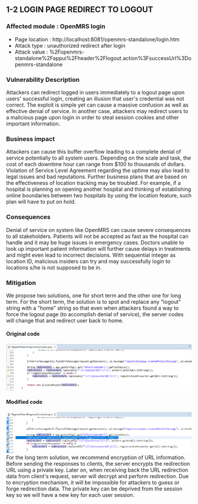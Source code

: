 ## 1-2 LOGIN PAGE REDIRECT TO LOGOUT 

### Affected module : OpenMRS login
+ Page location : http://localhost:8081/openmrs-standalone/login.htm
+ Attack type : unauthorized redirect after login
+ Attack value : %2Fopenmrs-standalone%2Fappui%2Fheader%2Flogout.action%3FsuccessUrl%3Dopenmrs-standalone

### Vulnerability Description
Attackers can redirect logged in users immediately to a logout page upon users' successful login, creating an illusion that user's credential was not correct. The exploit is simple yet can cause a massive confusion as well as effective denial of service. In another case, attackers may redirect users to a malicious page upon login in order to steal session cookies and other important information.


### Business impact
Attackers can cause this buffer overflow leading to a complete denial of service potentially to all system users. Depending on the scale and task, the cost of each downtime hour can range from $100 to thousands of dollars. Violation of Service Level Agreement regarding the uptime may also lead to legal issues and bad reputations. Further business plans that are based on the effectiveness of location tracking may be troubled. For example, if a hospital is planning on opening another hospital and thinking of establishing online boundaries between two hospitals by using the location feature, such plan will have to put on hold.


### Consequences
Denial of service on system like OpenMRS can cause severe consequences to all stakeholders. Patients will not be accepted as fast as the hospital can handle and it may be huge issues in emergency cases. Doctors unable to look up important patient information will further cause delays in treatments and might even lead to incorrect decisions. With sequential integer as location ID, malicious insiders can try and may successfully login to locations s/he is not supposed to be in.

### Mitigation
We propose two solutions, one for short term and the other one for long term.
For the short term, the solution is to spot and replace any "logout" string with a "home" string so that even when attackers found a way to force the logout page (to accomplish denial of service), the server codes will change that and redirect user back to home.

#### Original code
![alt text](https://github.com/genterist/openMRS-Security/blob/master/4-SecurityPrinciples/images/t-fix3.png)
<br/>

#### Modified code
![alt text](https://github.com/genterist/openMRS-Security/blob/master/4-SecurityPrinciples/images/t-fix4.png)
<br/>
For the long term solution, we recommend encryption of URL information. Before sending the responses to clients, the server encrypts the redirection URL using a private key. Later on, when receiving back the URL redirection data from client's request, server will decrypt and perform redirection. Due to encryption mechanism, it will be impossible for attackers to guess or forge redirection data. The private key can be deprived from the session key so we will have a new key for each user session.
